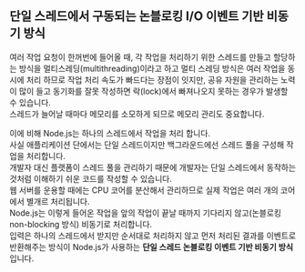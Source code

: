 ## 단일 스레드에서 구동되는 논블로킹 I/O 이벤트 기반 비동기 방식
여러 작업 요청이 한꺼번에 들어올 때, 각 작업을 처리하기 위한 스레드를 만들고 할당하는 방식을 멀티스레딩(multithreading)이라고 하고 멀티 스레딩 방식은 여러 작업을 동시에 처리 하므로 작업 처리 속도가 빠드다는 장점이 잇지만, 공유 자원을 관리하는 노력이 많이 들고 동기화를 잘못 작성하면 락(lock)에서 빠져나오지 못하는 경우가 발생할 수 있습니다.    
스레드가 늘어날 때마다 메모리를 소모하게 되므로 메모리 관리도 중요합니다.   

이에 비해 Node.js는 하나의 스레드에서 작업을 처리 합니다.   
사실 애플리케이션 단에서는 단일 스레드이지만 백그라운드에선 스레드 풀을 구성해 작업을 처리합니다.   
개발자 대신 플랫폼이 스레드 풀을 관리하기 때문에 개발자는 단일 스레드에서 동작하는 것처럼 이해하기 쉬운 코드를 작성할 수 있습니다.  
웹 서버를 운용할 때에는 CPU 코어를 분산해서 관리하므로 실제 작업은 여러 개의 코어에서 별개르 처리됩니다.    
Node.js는 이렇게 들어온 작업을 앞의 작업이 끝날 때까지 기다리지 않고(논블로킹 non-blocking 방식) 비동기로 처리합니다.   
입력은 하나의 스레드에서 받지만 순서대로 처리하지 않고 먼저 처리된 결과를 이벤트로 반환해주는 방식이 Node.js가 사용하는 **단일 스레드 논블로킹 이벤트 기반 비동기 방식** 입니다.